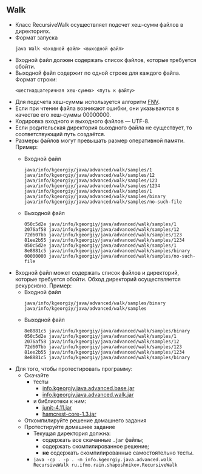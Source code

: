 ## Walk

* Класс RecursiveWalk осуществляет подсчет хеш-сумм файлов в директориях.
* Формат запуска
    ```
    java Walk <входной файл> <выходной файл>
    ```
* Входной файл должен содержать список файлов, которые требуется обойти.
* Выходной файл содержит по одной строке для каждого файла. Формат строки:
    ```
    <шестнадцатеричная хеш-сумма> <путь к файлу>
    ```
* Для подсчета хеш-суммы используется алгоритм [FNV](https://ru.wikipedia.org/wiki/FNV).
* Если при чтении файла возникают ошибки, они указываются в качестве его хеш-суммы 00000000.
* Кодировка входного и выходного файлов — UTF-8.
* Если родительская директория выходного файла не существует, то соответствующий путь создаётся.
* Размеры файлов могут превышать размер оперативной памяти. Пример:
    * Входной файл
        ```
        java/info/kgeorgiy/java/advanced/walk/samples/1
        java/info/kgeorgiy/java/advanced/walk/samples/12
        java/info/kgeorgiy/java/advanced/walk/samples/123
        java/info/kgeorgiy/java/advanced/walk/samples/1234
        java/info/kgeorgiy/java/advanced/walk/samples/1
        java/info/kgeorgiy/java/advanced/walk/samples/binary
        java/info/kgeorgiy/java/advanced/walk/samples/no-such-file
        ```                    

    * Выходной файл
        ```
        050c5d2e java/info/kgeorgiy/java/advanced/walk/samples/1
        2076af58 java/info/kgeorgiy/java/advanced/walk/samples/12
        72d607bb java/info/kgeorgiy/java/advanced/walk/samples/123
        81ee2b55 java/info/kgeorgiy/java/advanced/walk/samples/1234
        050c5d2e java/info/kgeorgiy/java/advanced/walk/samples/1
        8e8881c5 java/info/kgeorgiy/java/advanced/walk/samples/binary
        00000000 java/info/kgeorgiy/java/advanced/walk/samples/no-such-file
        ```          
* Входной файл может содержать список файлов и директорий, которые требуется обойти. Обход директорий осуществляется рекурсивно. Пример:
    * Входной файл
        ```
        java/info/kgeorgiy/java/advanced/walk/samples/binary
        java/info/kgeorgiy/java/advanced/walk/samples
        ```         
    * Выходной файл
        ```
        8e8881c5 java/info/kgeorgiy/java/advanced/walk/samples/binary
        050c5d2e java/info/kgeorgiy/java/advanced/walk/samples/1
        2076af58 java/info/kgeorgiy/java/advanced/walk/samples/12
        72d607bb java/info/kgeorgiy/java/advanced/walk/samples/123
        81ee2b55 java/info/kgeorgiy/java/advanced/walk/samples/1234
        8e8881c5 java/info/kgeorgiy/java/advanced/walk/samples/binary
        ```
* Для того, чтобы протестировать программу:
   * Скачайте
      * тесты
          * [info.kgeorgiy.java.advanced.base.jar](artifacts/info.kgeorgiy.java.advanced.base.jar)
          * [info.kgeorgiy.java.advanced.walk.jar](artifacts/info.kgeorgiy.java.advanced.walk.jar)
      * и библиотеки к ним:
          * [junit-4.11.jar](lib/junit-4.11.jar)
          * [hamcrest-core-1.3.jar](lib/hamcrest-core-1.3.jar)
   * Откомпилируйте решение домашнего задания
   * Протестируйте домашнее задание
      * Текущая директория должна:
         * содержать все скачанные `.jar` файлы;
         * содержать скомпилированное решение;
         * __не__ содержать скомпилированные самостоятельно тесты.
      * ```java -cp . -p . -m info.kgeorgiy.java.advanced.walk RecursiveWalk ru.ifmo.rain.shaposhnikov.RecursiveWalk```
